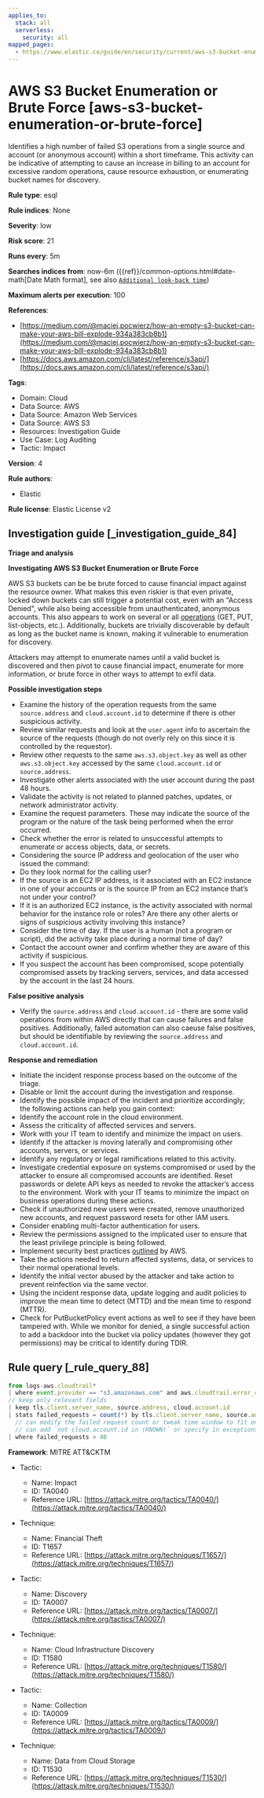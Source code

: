```yaml
---
applies_to:
  stack: all
  serverless:
    security: all
mapped_pages:
  - https://www.elastic.co/guide/en/security/current/aws-s3-bucket-enumeration-or-brute-force.html
---
```


# AWS S3 Bucket Enumeration or Brute Force [aws-s3-bucket-enumeration-or-brute-force]

Identifies a high number of failed S3 operations from a single source and account (or anonymous account) within a short timeframe. This activity can be indicative of attempting to cause an increase in billing to an account for excessive random operations, cause resource exhaustion, or enumerating bucket names for discovery.

**Rule type**: esql

**Rule indices**: None

**Severity**: low

**Risk score**: 21

**Runs every**: 5m

**Searches indices from**: now-6m ({{ref}}/common-options.html#date-math[Date Math format], see also [`Additional look-back time`](docs-content://solutions/security/detect-and-alert/create-detection-rule.md#rule-schedule))

**Maximum alerts per execution**: 100

**References**:

* [https://medium.com/@maciej.pocwierz/how-an-empty-s3-bucket-can-make-your-aws-bill-explode-934a383cb8b1](https://medium.com/@maciej.pocwierz/how-an-empty-s3-bucket-can-make-your-aws-bill-explode-934a383cb8b1)
* [https://docs.aws.amazon.com/cli/latest/reference/s3api/](https://docs.aws.amazon.com/cli/latest/reference/s3api/)

**Tags**:

* Domain: Cloud
* Data Source: AWS
* Data Source: Amazon Web Services
* Data Source: AWS S3
* Resources: Investigation Guide
* Use Case: Log Auditing
* Tactic: Impact

**Version**: 4

**Rule authors**:

* Elastic

**Rule license**: Elastic License v2

## Investigation guide [_investigation_guide_84]

**Triage and analysis**

**Investigating AWS S3 Bucket Enumeration or Brute Force**

AWS S3 buckets can be be brute forced to cause financial impact against the resource owner. What makes this even riskier is that even private, locked down buckets can still trigger a potential cost, even with an "Access Denied", while also being accessible from unauthenticated, anonymous accounts. This also appears to work on several or all [operations](https://docs.aws.amazon.com/cli/latest/reference/s3api/) (GET, PUT, list-objects, etc.). Additionally, buckets are trivially discoverable by default as long as the bucket name is known, making it vulnerable to enumeration for discovery.

Attackers may attempt to enumerate names until a valid bucket is discovered and then pivot to cause financial impact, enumerate for more information, or brute force in other ways to attempt to exfil data.

**Possible investigation steps**

* Examine the history of the operation requests from the same `source.address` and `cloud.account.id` to determine if there is other suspicious activity.
* Review similar requests and look at the `user.agent` info to ascertain the source of the requests (though do not overly rely on this since it is controlled by the requestor).
* Review other requests to the same `aws.s3.object.key` as well as other `aws.s3.object.key` accessed by the same `cloud.account.id` or `source.address`.
* Investigate other alerts associated with the user account during the past 48 hours.
* Validate the activity is not related to planned patches, updates, or network administrator activity.
* Examine the request parameters. These may indicate the source of the program or the nature of the task being performed when the error occurred.
* Check whether the error is related to unsuccessful attempts to enumerate or access objects, data, or secrets.
* Considering the source IP address and geolocation of the user who issued the command:
* Do they look normal for the calling user?
* If the source is an EC2 IP address, is it associated with an EC2 instance in one of your accounts or is the source IP from an EC2 instance that’s not under your control?
* If it is an authorized EC2 instance, is the activity associated with normal behavior for the instance role or roles? Are there any other alerts or signs of suspicious activity involving this instance?
* Consider the time of day. If the user is a human (not a program or script), did the activity take place during a normal time of day?
* Contact the account owner and confirm whether they are aware of this activity if suspicious.
* If you suspect the account has been compromised, scope potentially compromised assets by tracking servers, services, and data accessed by the account in the last 24 hours.

**False positive analysis**

* Verify the `source.address` and `cloud.account.id` - there are some valid operations from within AWS directly that can cause failures and false positives. Additionally, failed automation can also caeuse false positives, but should be identifiable by reviewing the `source.address` and `cloud.account.id`.

**Response and remediation**

* Initiate the incident response process based on the outcome of the triage.
* Disable or limit the account during the investigation and response.
* Identify the possible impact of the incident and prioritize accordingly; the following actions can help you gain context:
* Identify the account role in the cloud environment.
* Assess the criticality of affected services and servers.
* Work with your IT team to identify and minimize the impact on users.
* Identify if the attacker is moving laterally and compromising other accounts, servers, or services.
* Identify any regulatory or legal ramifications related to this activity.
* Investigate credential exposure on systems compromised or used by the attacker to ensure all compromised accounts are identified. Reset passwords or delete API keys as needed to revoke the attacker’s access to the environment. Work with your IT teams to minimize the impact on business operations during these actions.
* Check if unauthorized new users were created, remove unauthorized new accounts, and request password resets for other IAM users.
* Consider enabling multi-factor authentication for users.
* Review the permissions assigned to the implicated user to ensure that the least privilege principle is being followed.
* Implement security best practices [outlined](https://aws.amazon.com/premiumsupport/knowledge-center/security-best-practices/) by AWS.
* Take the actions needed to return affected systems, data, or services to their normal operational levels.
* Identify the initial vector abused by the attacker and take action to prevent reinfection via the same vector.
* Using the incident response data, update logging and audit policies to improve the mean time to detect (MTTD) and the mean time to respond (MTTR).
* Check for PutBucketPolicy event actions as well to see if they have been tampered with. While we monitor for denied, a single successful action to add a backdoor into the bucket via policy updates (however they got permissions) may be critical to identify during TDIR.


## Rule query [_rule_query_88]

```js
from logs-aws.cloudtrail*
| where event.provider == "s3.amazonaws.com" and aws.cloudtrail.error_code == "AccessDenied"
// keep only relevant fields
| keep tls.client.server_name, source.address, cloud.account.id
| stats failed_requests = count(*) by tls.client.server_name, source.address, cloud.account.id
  // can modify the failed request count or tweak time window to fit environment
  // can add `not cloud.account.id in (KNOWN)` or specify in exceptions
| where failed_requests > 40
```

**Framework**: MITRE ATT&CKTM

* Tactic:

    * Name: Impact
    * ID: TA0040
    * Reference URL: [https://attack.mitre.org/tactics/TA0040/](https://attack.mitre.org/tactics/TA0040/)

* Technique:

    * Name: Financial Theft
    * ID: T1657
    * Reference URL: [https://attack.mitre.org/techniques/T1657/](https://attack.mitre.org/techniques/T1657/)

* Tactic:

    * Name: Discovery
    * ID: TA0007
    * Reference URL: [https://attack.mitre.org/tactics/TA0007/](https://attack.mitre.org/tactics/TA0007/)

* Technique:

    * Name: Cloud Infrastructure Discovery
    * ID: T1580
    * Reference URL: [https://attack.mitre.org/techniques/T1580/](https://attack.mitre.org/techniques/T1580/)

* Tactic:

    * Name: Collection
    * ID: TA0009
    * Reference URL: [https://attack.mitre.org/tactics/TA0009/](https://attack.mitre.org/tactics/TA0009/)

* Technique:

    * Name: Data from Cloud Storage
    * ID: T1530
    * Reference URL: [https://attack.mitre.org/techniques/T1530/](https://attack.mitre.org/techniques/T1530/)



